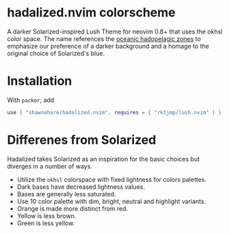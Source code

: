 # hadalized.nvim colorscheme

A darker Solarized-inspired Lush Theme for neovim 0.8+ that uses the okhsl
color space. The name references the
[oceanic hadopelagic zones](https://en.wikipedia.org/wiki/Hadal_zone)
to emphasize our preference of a darker background and a homage to the original
choice of Solarized's blue.

# Installation

With `packer`, add

```lua
use { "shawnohare/hadalized.nvim", requires = { "rktjmp/lush.nvim" } }
```

# Differenes from Solarized

Hadalized takes Solarized as an inspiration for the basic choices but
diverges in a number of ways.

- Utilize the `okhsl` colorspace with fixed lightness for colors palettes.
- Dark bases have decreased lightness values.
- Bases are generally less saturated.
- Use 10 color palette with dim, bright, neutral and highlight variants.
- Orange is made more distinct from red.
- Yellow is less brown.
- Green is less yellow.
